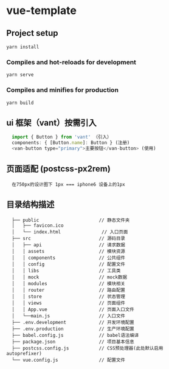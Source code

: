 # vue-template

## Project setup
```
yarn install
```

### Compiles and hot-reloads for development
```
yarn serve
```

### Compiles and minifies for production
```
yarn build
```


## ui 框架（vant）按需引入 
  ``` js
    import { Button } from 'vant' （引入）
    components: { [Button.name]: Button } (注册)
    <van-button type="primary">主要按钮</van-button> (使用)
  ```

## 页面适配 (postcss-px2rem)
  ```
    在750px的设计图下 1px === iphone6 设备上的1px
  ```

## 目录结构描述
```
  ├── public                      // 静态文件夹                                 
  │   ├── favicon.ico                 
  │   └── index.html               // 入口页面
  ├── src                         // 源码目录
  │   ├── api                     // 请求数据
  │   │ assets                    // 模块资源
  │   │ components                // 公共组件
  │   │ config                    // 配置文件
  │   │ libs                      // 工具类
  │   │ mock                      // mock数据
  │   │ modules                   // 模块相关
  │   │ router                    // 路由配置
  │   │ store                     // 状态管理
  │   │ views                     // 页面组件
  │   │ App.vue                   // 页面入口文件
  │   └──main.js                  // 入口文件
  ├── .env.development            // 开发环境配置
  ├── .env.production             // 生产环境配置
  ├── babel.config.js             // babel语法编译
  ├── package.json                // 项目基本信息
  ├── postcss.config.js           // CSS预处理器(此处默认启用autoprefixer) 
  └── vue.config.js               // 配置文件
```
